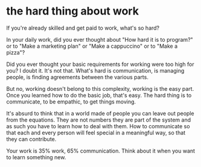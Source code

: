 
# the hard thing about work

If you're already skilled and get paid to work, what's so hard?

In your daily work, did you ever thought about "How hard it is to program?" or to "Make a marketing plan" or "Make a cappuccino" or to "Make a pizza"?

Did you ever thought your basic requirements for working were too high for you? I doubt it. It's not that.
What's hard is communication, is managing people, is finding agreements between the various parts.

But no, working doesn't belong to this complexity, working is the easy part. Once you learned how to do the basic job, that's easy. The hard thing is to communicate, to be empathic, to get things moving.

It's absurd to think that in a world made of people you can leave out people from the equations. They are not numbers they are part of the system and as such you have to learn how to deal with them. How to communicate so that each and every person will feel special in a meaningful way, so that they can contribute.

Your work is 35% work, 65% communication.
Think about it when you want to learn something new.
